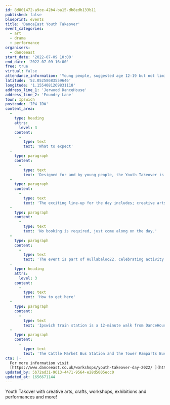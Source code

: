 ```yaml
---
id: 8d801472-a9ce-42b4-ba15-db8edb133b11
published: false
blueprint: events
title: 'DanceEast Youth Takeover'
event_categories:
  - art
  - drama
  - performance
organisers:
  - danceeast
start_date: '2022-07-09 10:00'
end_date: '2022-07-09 16:00'
free: true
virtual: false
attendance_information: 'Young people, suggested age 12-19 but not limited to.'
latitude: '52.05258683559646'
longitude: '1.1554081269831118'
address_line_1: 'Jerwood DanceHouse'
address_line_2: 'Foundry Lane'
town: Ipswich
postcode: 'IP4 1DW'
content_area:
  -
    type: heading
    attrs:
      level: 3
    content:
      -
        type: text
        text: 'What to expect'
  -
    type: paragraph
    content:
      -
        type: text
        text: 'Designed for and by young people, the Youth Takeover is putting young people from the local community at its heart, with space to express their identity and creativity and bring the Jerwood DanceHouse to life with an exciting programme of events and activities curated by their very own Youth Planning Team.'
  -
    type: paragraph
    content:
      -
        type: text
        text: 'The exciting line-up for the day includes; creative arts and crafts workshops, exhibitions, drag runway, pop-up performances, glitter station, DJ, breakdancing and soca dance workshops, music/art/movement jam, chill out zone and a chance to explore the green screen studio.'
  -
    type: paragraph
    content:
      -
        type: text
        text: 'No booking is required, just come along on the day.'
  -
    type: paragraph
    content:
      -
        type: text
        text: 'The event is part of Hullabaloo22, celebrating activity happening in Ipswich through which children and young people can express themselves, develop skills and have a voice through creative and cultural participation.'
  -
    type: heading
    attrs:
      level: 3
    content:
      -
        type: text
        text: 'How to get here'
  -
    type: paragraph
    content:
      -
        type: text
        text: 'Ipswich train station is a 12-minute walk from DanceHouse.'
  -
    type: paragraph
    content:
      -
        type: text
        text: 'The Cattle Market Bus Station and the Tower Ramparts Bus Station are within 15 minutes’ walk and buses run frequently.'
cta: |-
  For more information visit 
  [https://www.danceeast.co.uk/workshops/youth-takeover-day-2022/ ](https://www.danceeast.co.uk/workshops/youth-takeover-day-2022/)
updated_by: 5b72ad31-9613-4471-9564-e28d5005ecc0
updated_at: 1656671144
---
```

Youth Takover with creative arts, crafts, workshops, exhibitions and performances and more!